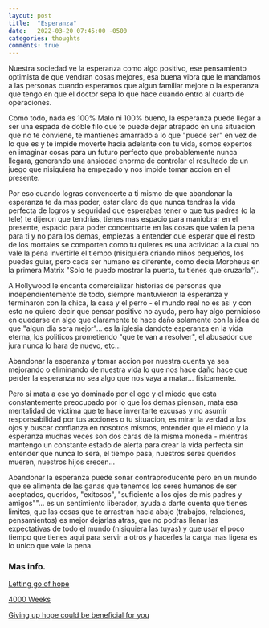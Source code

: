 ```yaml
---
layout: post
title:  "Esperanza"
date:   2022-03-20 07:45:00 -0500
categories: thoughts
comments: true
---
```


Nuestra sociedad ve la esperanza como algo positivo, ese pensamiento optimista de que vendran cosas mejores, esa buena vibra que le mandamos a las personas cuando esperamos que algun familiar mejore o la esperanza que tengo en que el doctor sepa lo que hace cuando entro al cuarto de operaciones.

Como todo, nada es 100% Malo ni 100% bueno, la esperanza puede llegar a ser una espada de doble filo que te puede dejar atrapado en una situacion que no te conviene, te mantienes amarrado a lo que "puede ser" en vez de lo que es y te impide moverte hacia adelante con tu vida, somos expertos en imaginar cosas para un futuro perfecto que probablemente nunca llegara, generando una ansiedad enorme de controlar el resultado de un juego que nisiquiera ha empezado y nos impide tomar accion en el presente.

Por eso cuando logras convencerte a ti mismo de que abandonar la esperanza te da mas poder, estar claro de que nunca tendras la vida perfecta de logros y seguridad que esperabas tener o que tus padres (o la tele) te dijeron que tendrias, tienes mas espacio para maniobrar en el presente, espacio para poder concentrarte en las cosas que valen la pena para ti y no para los demas, empiezas a entender que esperar que el resto de los mortales se comporten como tu quieres es una actividad a la cual no vale la pena invertirle el tiempo (nisiquiera criando niños pequeños, los puedes guiar, pero cada ser humano es diferente, como decia Morpheus en la primera Matrix  "Solo te puedo mostrar la puerta, tu tienes que cruzarla").

A Hollywood le encanta comercializar historias de personas que independientemente de todo, siempre mantuvieron la esperanza y terminaron con la chica, la casa y el perro - el mundo real no es asi y con esto no quiero decir que pensar positivo no ayuda, pero hay algo pernicioso en quedarse en algo que claramente te hace daño solamente con la idea de que "algun dia sera mejor"... es la iglesia dandote esperanza en la vida eterna, los politicos prometiendo "que te van a resolver", el abusador que jura nunca lo hara de nuevo, etc...

Abandonar la esperanza y tomar accion por nuestra cuenta ya sea mejorando o eliminando de nuestra vida lo que nos hace daño hace que perder la esperanza no sea algo que nos vaya a matar... fisicamente.

Pero si mata a ese yo dominado por el ego y el miedo que esta constantemente preocupado por lo que los demas piensan, mata esa mentalidad de victima que te hace inventarte excusas y no asumir responsabilidad por tus acciones o tu situacion, es mirar la verdad a los ojos y buscar confianza en nosotros mismos, entender que el miedo y la esperanza muchas veces son dos caras de la misma moneda -  mientras mantengo un constante estado de alerta para crear la vida perfecta sin entender que nunca lo será, el tiempo pasa, nuestros seres queridos mueren, nuestros hijos crecen...

Abandonar la esperanza puede sonar contraproducente pero en un mundo que se alimenta de las ganas que tenemos los seres humanos de ser aceptados, queridos, "exitosos", "suficiente a los ojos de mis padres y amigos""... es un sentimiento liberador, ayuda a darte cuenta que tienes limites, que las cosas que te arrastran hacia abajo (trabajos, relaciones, pensamientos) es mejor dejarlas atras, que no podras llenar las expectativas de todo el mundo (nisiquiera las tuyas) y que usar el poco tiempo que tienes aqui para servir a otros y hacerles la carga mas ligera es lo unico que vale la pena.


### Mas info.
[Letting go of hope](https://thedewdrop.org/2019/08/26/letting-go-of-hope-pema-chodron/)

[4000 Weeks](https://www.nytimes.com/2021/08/11/books/review-four-thousand-weeks-time-management-oliver-burkeman.html)

[Giving up hope could be beneficial for you](https://innerself.com/personal/attitudes-transformed/forgiveness/13057-giving-up-all-hope.html)

